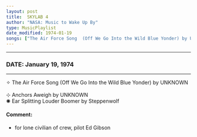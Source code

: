 ```yaml
---
layout: post
title:  SKYLAB 4
author: "NASA: Music to Wake Up By"
type: MusicPlaylist
date_modified: 1974-01-19
songs: ["The Air Force Song  (Off We Go Into the Wild Blue Yonder) by UNKNOWN", "Anchors Aweigh by UNKNOWN", "Ear Splitting Louder Boomer by Steppenwolf"]
---
```


----
### DATE: January 19, 1974
----
✧ The Air Force Song  (Off We Go Into the Wild Blue Yonder) by UNKNOWN  &nbsp;<br />
⊹ Anchors Aweigh by UNKNOWN  &nbsp;<br />
✺ Ear Splitting Louder Boomer by Steppenwolf

#### Comment:
* for lone civilian of crew, pilot Ed Gibson



<br/>
<center>
	<a target="_blank"
	   href="https://twitter.com/intent/tweet?hashtags=Space,NASA,Playlist,NASAWakeupCalls,SpaceProgram&text={{ page.author}}, '{{ page.songs.first }}' {{ page.title }}, {{ page.date | date: '%B %d, %Y' }}. {{ site.url }}{{ page.url }}&via=nasawakeupcalls"><i class="fab fa-twitter" alt="Tweet this page" style="font-size: 1.3em;"></i></a>
	&nbsp; 	<i class="fas fa-user-astronaut" style="font-size: 1.5em;"></i> &nbsp;
    <a type="amzn" search="'The Air Force Song  (Off We Go Into the Wild Blue Yonder) by UNKNOWN' or 'Anchors Aweigh by UNKNOWN' or 'Ear Splitting Louder Boomer by Steppenwolf'" category="popular music">
    <i class="fab fa-amazon" style="font-size: 1.3em;"></i></a>
</center>
